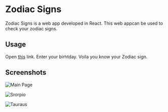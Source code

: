 # Zodiac Signs
Zodiac Signs is a web app developed in React. This web appcan be used to check your zodiac signs.

## Usage
Open [this](https://dipanshkhandelwal.github.io/my-zodiac-sign/) link.
Enter your birhtday.
Voila you know your Zodiac sign.

## Screenshots
![Main Page](https://raw.githubusercontent.com/soulspark666/my-zodiac-sign/master/Screenshots/Page.png)

![Srorpio](https://raw.githubusercontent.com/soulspark666/my-zodiac-sign/master/Screenshots/Scorpio.png)

![Tauraus](https://raw.githubusercontent.com/soulspark666/my-zodiac-sign/master/Screenshots/Tauraus.png)